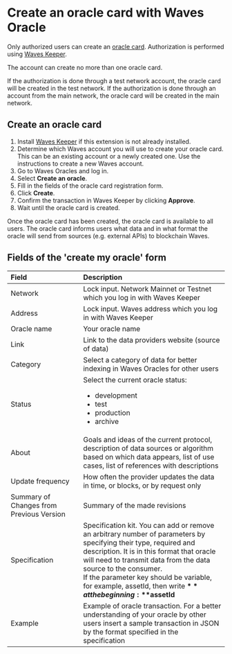 # Create an oracle card with Waves Oracle

Only authorized users can create an [oracle card](/en/ecosystem/waves-oracles/oracle-card). Authorization is performed using [Waves Keeper](/en/ecosystem/waves-keeper/).

The account can create no more than one oracle card.

If the authorization is done through a test network account, the oracle card will be created in the test network. If the authorization is done through an account from the main network, the oracle card will be created in the main network.

## Create an oracle card

1. Install [Waves Keeper](/en/ecosystem/waves-keeper/) if this extension is not already installed.
2. Determine which Waves account you will use to create your oracle card. This can be an existing account or a newly created one. Use the instructions to create a new Waves account.
3. Go to Waves Oracles and log in.
4. Select **Create an oracle**.
5. Fill in the fields of the oracle card registration form.
6. Click **Create**.
7. Confirm the transaction in Waves Keeper by clicking **Approve**.
8. Wait until the oracle card is created.

Once the oracle card has been created, the oracle card is available to all users. The oracle card informs users what data and in what format the oracle will send from sources (e.g. external APIs) to blockchain Waves.

## Fields of the 'create my oracle' form

| Field | Description |
| :--- | :--- |
| Network | Lock input. Network Mainnet or Testnet which you log in with Waves Keeper |
| Address | Lock input. Waves address which you log in with Waves Keeper |
| Oracle name | Your oracle name |
| Link | Link to the data providers website (source of data) |
| Category | Select a category of data for better indexing in Waves Oracles for other users |
| Status | Select the current oracle status:<ul><li>development</li><li>test</li><li>production</li><li>archive</li></ul> |
| About | Goals and ideas of the current protocol, description of data sources or algorithm based on which data appears, list of use cases, list of references with descriptions |
| Update frequency | How often the provider updates the data in time, or blocks, or by request only |
| Summary of Changes from Previous Version | Summary of the made revisions |
| Specification | Specification kit. You can add or remove an arbitrary number of parameters by specifying their type, required and description. It is in this format that oracle will need to transmit data from the data source to the consumer.<br>If the parameter key should be variable, for example, assetId, then write **$** at the beginning: **$assetId** |
| Example | Example of oracle transaction. For a better understanding of your oracle by other users insert a sample transaction in JSON by the format specified in the specification |
